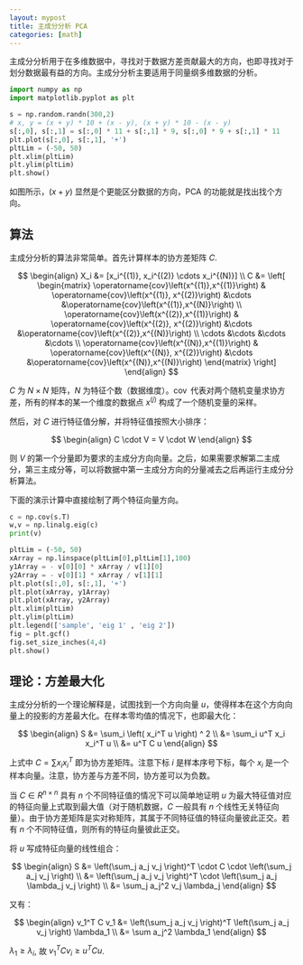 ```yaml
---
layout: mypost
title: 主成分分析 PCA
categories: [math]
---
```


主成分分析用于在多维数据中，寻找对于数据方差贡献最大的方向，也即寻找对于划分数据最有益的方向。主成分分析主要适用于同量纲多维数据的分析。

```python
import numpy as np
import matplotlib.pyplot as plt

s = np.random.randn(300,2)
# x, y = (x + y) * 10 + (x - y), (x + y) * 10 - (x - y)
s[:,0], s[:,1] = s[:,0] * 11 + s[:,1] * 9, s[:,0] * 9 + s[:,1] * 11 
plt.plot(s[:,0], s[:,1], '+')
pltLim = (-50, 50)
plt.xlim(pltLim)
plt.ylim(pltLim)
plt.show()
```

如图所示，$(x+y)$ 显然是个更能区分数据的方向，PCA 的功能就是找出找个方向。

## 算法

主成分分析的算法非常简单。首先计算样本的协方差矩阵 $C$.

$$
\begin{align}
X_i &= [x_i^{(1)}, x_i^{(2)} \cdots x_i^{(N)}] \\
C &= \left[ \begin{matrix}
\operatorname{cov}\left(x^{(1)},x^{(1)}\right) & \operatorname{cov}\left(x^{(1)}, x^{(2)}\right) &\cdots &\operatorname{cov}\left(x^{(1)},x^{(N)}\right) \\
\operatorname{cov}\left(x^{(2)},x^{(1)}\right) & \operatorname{cov}\left(x^{(2)}, x^{(2)}\right) &\cdots &\operatorname{cov}\left(x^{(2)},x^{(N)}\right) \\
\cdots &\cdots &\cdots &\cdots \\
\operatorname{cov}\left(x^{(N)},x^{(1)}\right) & \operatorname{cov}\left(x^{(N)}, x^{(2)}\right) &\cdots &\operatorname{cov}\left(x^{(N)},x^{(N)}\right)
\end{matrix} \right]
\end{align}
$$

$C$ 为 $N \times N$ 矩阵，$N$ 为特征个数（数据维度）。$\operatorname{cov}$ 代表对两个随机变量求协方差，所有的样本的某一个维度的数据点 $x^{(j)}$ 构成了一个随机变量的采样。

然后，对 $C$ 进行特征值分解，并将特征值按照大小排序：

$$ \begin{align}
C \cdot V = V \cdot W
\end{align} $$

则 $V$ 的第一个分量即为要求的主成分方向向量。之后，如果需要求解第二主成分，第三主成分等，可以将数据中第一主成分方向的分量减去之后再运行主成分分析算法。

下面的演示计算中直接绘制了两个特征向量方向。


```python
c = np.cov(s.T)
w,v = np.linalg.eig(c)
print(v)

pltLim = (-50, 50)
xArray = np.linspace(pltLim[0],pltLim[1],100)
y1Array = - v[0][0] * xArray / v[1][0]
y2Array = - v[0][1] * xArray / v[1][1]
plt.plot(s[:,0], s[:,1], '+')
plt.plot(xArray, y1Array)
plt.plot(xArray, y2Array)
plt.xlim(pltLim)
plt.ylim(pltLim)
plt.legend(['sample', 'eig 1' , 'eig 2'])
fig = plt.gcf()
fig.set_size_inches(4,4)
plt.show()
```

## 理论：方差最大化

主成分分析的一个理论解释是，试图找到一个方向向量 $u$，使得样本在这个方向向量上的投影的方差最大化。在样本零均值的情况下，也即最大化：

$$
\begin{align}
S 
&= \sum_i \left( x_i^T u \right) ^ 2 \\
&= \sum_i u^T x_i x_i^T u \\
&= u^T C u 
\end{align}
$$

上式中 $C = \sum x_i x_i^T$ 即为协方差矩阵。注意下标 $i$ 是样本序号下标，每个 $x_i$ 是一个样本向量。注意，协方差与方差不同，协方差可以为负数。

当 $C \in R^{n \times n}$ 具有 $n$ 个不同特征值的情况下可以简单地证明 $u$ 为最大特征值对应的特征向量上式取到最大值（对于随机数据，$C$ 一般具有 $n$ 个线性无关特征向量）。由于协方差矩阵是实对称矩阵，其属于不同特征值的特征向量彼此正交。若有 $n$ 个不同特征值，则所有的特征向量彼此正交。

将 $u$ 写成特征向量的线性组合：

$$
\begin{align}
S 
&= \left(\sum_j a_j v_j \right)^T \cdot C \cdot \left(\sum_j a_j v_j \right) \\
&= \left(\sum_j a_j v_j \right)^T \cdot \left(\sum_j a_j \lambda_j v_j \right) \\
&= \sum_j a_j^2 v_j \lambda_j
\end{align}
$$

又有：

$$
\begin{align}
v_1^T C v_1
&= \left(\sum_j a_j v_j \right)^T \left(\sum_j a_j v_j \right) \lambda_1 \\
&= \sum a_j^2 \lambda_1
\end{align}
$$

$\lambda_1 \geq \lambda_i$, 故 $v_1^T C v_i \geq u^T C u$.
